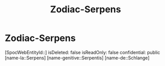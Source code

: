 ﻿---
title: "Zodiac-Serpens"
type: Zodiac
tags:
- astro/Zodiac

---

# Zodiac-Serpens

[SpocWebEntityId::]
isDeleted: false
isReadOnly: false
confidential: public
[name-la::Serpens]
[name-genitive::Serpentis]
[name-de::Schlange]
